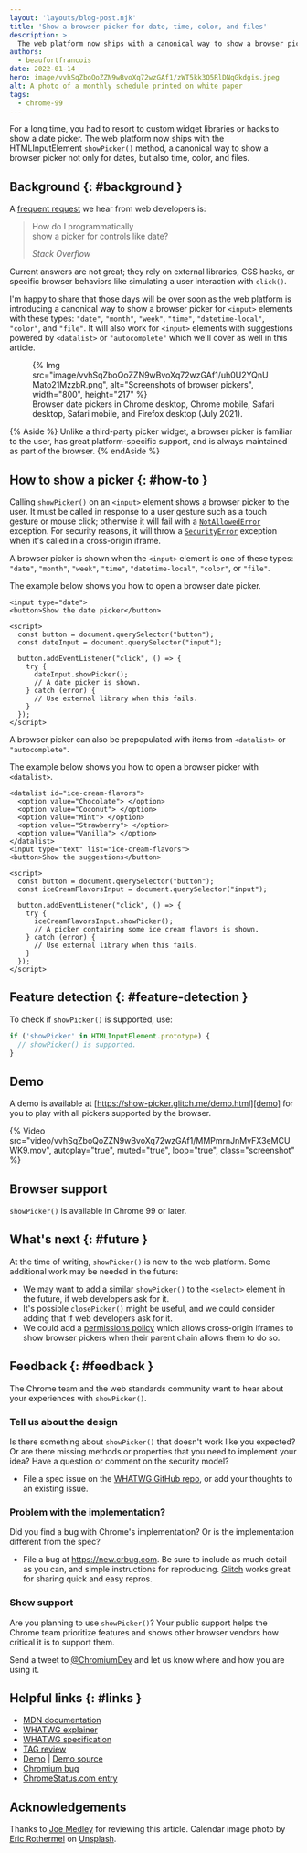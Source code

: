```yaml
---
layout: 'layouts/blog-post.njk'
title: 'Show a browser picker for date, time, color, and files'
description: >
  The web platform now ships with a canonical way to show a browser picker.
authors:
  - beaufortfrancois
date: 2022-01-14
hero: image/vvhSqZboQoZZN9wBvoXq72wzGAf1/zWT5kk3Q5RlDNqGkdgis.jpeg
alt: A photo of a monthly schedule printed on white paper
tags:
  - chrome-99
---
```


For a long time, you had to resort to custom widget libraries or hacks to show a
date picker. The web platform now ships with the HTMLInputElement `showPicker()` method,
a canonical way to show a browser picker not only for dates, but also time,
color, and files.

## Background {: #background }

A [frequent request] we hear from web developers is:

<blockquote>
  <p>
    How do I programmatically<br/>
    show a picker for controls like date?
  </p>
  <cite>
    Stack Overflow
  </cite>
</blockquote>

Current answers are not great; they rely on external libraries, CSS hacks, or
specific browser behaviors like simulating a user interaction with `click()`.

I'm happy to share that those days will be over soon as the web platform is
introducing a canonical way to show a browser picker for `<input>` elements with
these types: `"date"`, `"month"`, `"week"`, `"time"`, `"datetime-local"`,
`"color"`, and `"file"`. It will also work for `<input>` elements with
suggestions powered by `<datalist>` or `"autocomplete"` which we'll cover as
well in this article.

<figure class="w-figure">
{% Img src="image/vvhSqZboQoZZN9wBvoXq72wzGAf1/uh0U2YQnUMato21MzzbR.png", alt="Screenshots of browser pickers", width="800", height="217" %}
  <figcaption class="w-figcaption">Browser date pickers in Chrome desktop, Chrome mobile, Safari desktop, Safari mobile, and Firefox desktop (July 2021).</figcaption>
</figure>

{% Aside %}
Unlike a third-party picker widget, a browser picker is familiar to the user,
has great platform-specific support, and is always maintained as part of the
browser.
{% endAside %}

## How to show a picker {: #how-to }

Calling `showPicker()` on an `<input>` element shows a browser picker to the
user. It must be called in response to a user gesture such as a touch gesture or
mouse click; otherwise it will fail with a [`NotAllowedError`][error] exception.
For security reasons, it will throw a [`SecurityError`][error] exception when
it's called in a cross-origin iframe.

A browser picker is shown when the `<input>` element is one of these types:
`"date"`, `"month"`, `"week"`, `"time"`, `"datetime-local"`, `"color"`, or
`"file"`.

The example below shows you how to open a browser date picker.

```html/9
<input type="date">
<button>Show the date picker</button>

<script>
  const button = document.querySelector("button");
  const dateInput = document.querySelector("input");

  button.addEventListener("click", () => {
    try {
      dateInput.showPicker();
      // A date picker is shown.
    } catch (error) {
      // Use external library when this fails.
    }
  });
</script>
```

A browser picker can also be prepopulated with items from `<datalist>` or
`"autocomplete"`.

The example below shows you how to open a browser picker with `<datalist>`.

```html/16
<datalist id="ice-cream-flavors">
  <option value="Chocolate"> </option>
  <option value="Coconut"> </option>
  <option value="Mint"> </option>
  <option value="Strawberry"> </option>
  <option value="Vanilla"> </option>
</datalist>
<input type="text" list="ice-cream-flavors">
<button>Show the suggestions</button>

<script>
  const button = document.querySelector("button");
  const iceCreamFlavorsInput = document.querySelector("input");

  button.addEventListener("click", () => {
    try {
      iceCreamFlavorsInput.showPicker();
      // A picker containing some ice cream flavors is shown.
    } catch (error) {
      // Use external library when this fails.
    }
  });
</script>
```

## Feature detection {: #feature-detection }

To check if `showPicker()` is supported, use:

```js
if ('showPicker' in HTMLInputElement.prototype) {
  // showPicker() is supported.
}
```

## Demo

A demo is available at [https://show-picker.glitch.me/demo.html][demo] for you
to play with all pickers supported by the browser. 

{% Video src="video/vvhSqZboQoZZN9wBvoXq72wzGAf1/MMPmrnJnMvFX3eMCUWK9.mov",
autoplay="true", muted="true", loop="true", class="screenshot" %}

## Browser support

`showPicker()` is available in Chrome&nbsp;99 or later.

## What's next {: #future }

At the time of writing, `showPicker()` is new to the web platform. Some
additional work may be needed in the future:

- We may want to add a similar `showPicker()` to the `<select>` element in the
  future, if web developers ask for it.
- It's possible `closePicker()` might be useful, and we could consider adding
  that if web developers ask for it.
- We could add a [permissions policy] which allows cross-origin iframes to show
  browser pickers when their parent chain allows them to do so.

## Feedback {: #feedback }

The Chrome team and the web standards community want to hear about your
experiences with `showPicker()`.

### Tell us about the design

Is there something about `showPicker()` that doesn't work like you expected? Or
are there missing methods or properties that you need to implement your idea?
Have a question or comment on the security model?

- File a spec issue on the [WHATWG GitHub repo][issues], or add your thoughts to
  an existing issue.

### Problem with the implementation?

Did you find a bug with Chrome's implementation? Or is the implementation
different from the spec?

- File a bug at <https://new.crbug.com>. Be sure to include as much detail as
  you can, and simple instructions for reproducing. [Glitch](https://glitch.com)
  works great for sharing quick and easy repros.

### Show support

Are you planning to use `showPicker()`? Your public support helps the Chrome
team prioritize features and shows other browser vendors how critical it is to
support them.

Send a tweet to [@ChromiumDev] and let us know where and how you are using it.

## Helpful links {: #links }

- [MDN documentation][mdn]
- [WHATWG explainer][explainer]
- [WHATWG specification][spec]
- [TAG review][tag]
- [Demo][demo] | [Demo source][demo-source]
- [Chromium bug][cr-bug]
- [ChromeStatus.com entry][cr-status]

## Acknowledgements

Thanks to [Joe Medley] for reviewing this article.
Calendar image photo by [Eric Rothermel] on [Unsplash].

[frequent request]: https://www.google.com/search?q=programmatically+open+date+picker+site%3Astackoverflow.com
[error]: https://developer.mozilla.org/en-US/docs/Web/API/DOMException
[demo]: https://show-picker.glitch.me/demo.html
[issues]: https://github.com/whatwg/html/issues
[permissions policy]: https://w3c.github.io/webappsec-permissions-policy/
[@chromiumdev]: https://twitter.com/ChromiumDev
[mdn]: https://developer.mozilla.org/docs/Web/API/HTMLInputElement/showPicker
[explainer]: https://github.com/whatwg/html/pull/7319
[spec]: https://html.spec.whatwg.org/multipage/input.html#dom-input-showpicker
[tag]: https://github.com/w3ctag/design-reviews/issues/688
[demo-source]: https://glitch.com/edit/#!/show-picker?path=demo.html
[cr-bug]: https://bugs.chromium.org/p/chromium/issues/detail?id=939561
[cr-status]: https://www.chromestatus.com/feature/5692248021794816
[joe medley]: https://github.com/jpmedley 
[eric rothermel]: https://unsplash.com/@erothermel
[unsplash]: https://unsplash.com/photos/FoKO4DpXamQ
